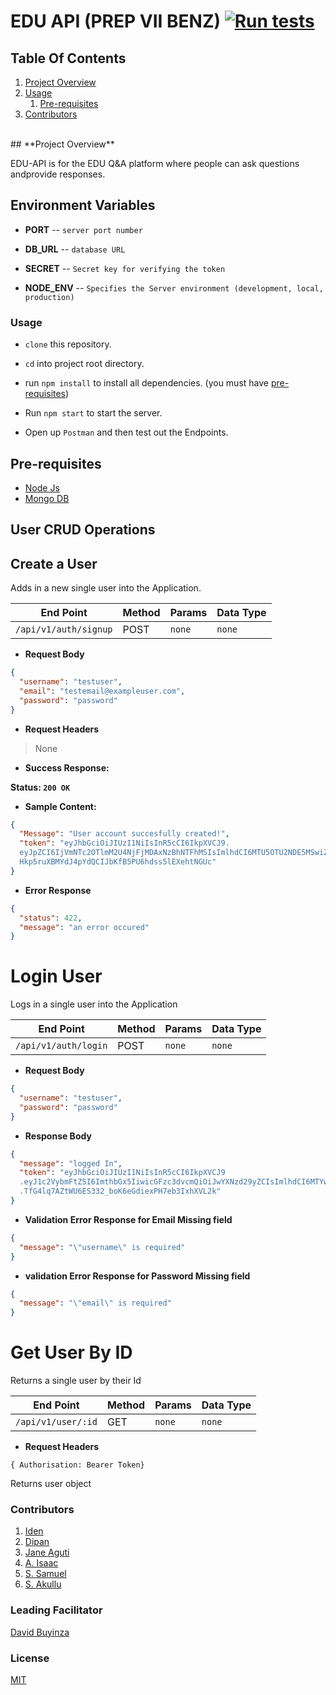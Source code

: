 # EDU API (PREP VII BENZ) [![Run tests](https://github.com/outboxafrica/edu_prepvii_benz/actions/workflows/safe.yml/badge.svg)](https://github.com/outboxafrica/edu_prepvii_benz/actions/workflows/safe.yml)

## Table Of Contents

1. [Project Overview](#project-overview)
2. [Usage](#usage)
   1. [Pre-requisites](#pre-requisites)
3. [Contributors](#contributors)

<br>
## **Project Overview**

EDU-API is for the EDU Q&A platform where people can ask questions andprovide responses.

## Environment Variables

- **PORT** -- `server port number`

- **DB_URL** -- `database URL`

- **SECRET** -- `Secret key for verifying the token`

- **NODE_ENV** -- `Specifies the Server environment (development, local, production)`

### **Usage**

- `clone` this repository.

- `cd` into project root directory.

- run `npm install` to install all dependencies. (you must have [pre-requisites](#pre-requisites))

- Run `npm start` to start the server.

- Open up `Postman` and then test out the Endpoints.

## **Pre-requisites**

- [Node Js](https://nodejs.org/en/download/)
- [Mongo DB](https://www.mongodb.com/try/download/community)

## **User CRUD Operations**

## Create a User

Adds in a new single user into the Application.

| End Point             | Method | Params | Data Type |
| --------------------- | ------ | ------ | --------- |
| `/api/v1/auth/signup` | POST   | `none` | `none`    |

- **Request Body**

```json
{
  "username": "testuser",
  "email": "testemail@exampleuser.com",
  "password": "password"
}
```

- **Request Headers**

> None

- **Success Response:**

**Status: `200 OK`**

- **Sample Content:**

```json
{
  "Message": "User account succesfully created!",
  "token": "eyJhbGciOiJIUzI1NiIsInR5cCI6IkpXVCJ9.
  eyJpZCI6IjVmNTc2OTlmM2U4NjFjMDAxNzBhNTFhMSIsImlhdCI6MTU5OTU2NDE5MSwiZXhwIjoxNTk5NjUwNTkxfQ.
  Hkp5ruXBMYdJ4pYdQCIJbKfB5PU6hdss5lEXehtNGUc"
}
```

- **Error Response**

```json
{
  "status": 422,
  "message": "an error occured"
}
```

# **Login User**

Logs in a single user into the Application

| End Point             | Method | Params | Data Type |
| --------------------- | ------ | ------ | --------- |
| `/api/v1/auth/login`  | POST   | `none` | `none`    |

- **Request Body**

```json
{
  "username": "testuser",
  "password": "password"
}
```

- **Response Body**

```json
{
  "message": "logged In",
  "token": "eyJhbGciOiJIUzI1NiIsInR5cCI6IkpXVCJ9
  .eyJ1c2VybmFtZSI6ImthbGx5IiwicGFzc3dvcmQiOiJwYXNzd29yZCIsImlhdCI6MTYwMDc4Mjc3MywiZXhwIjoxNjAwODY5MTczfQ
  .TfG4lq7AZtWU6ES332_boK6eGdiexPH7eb3IxhXVL2k"
}
```


- **Validation Error Response for Email Missing field**
```json
{
  "message": "\"username\" is required"
}
```
- **validation Error Response for Password Missing field**
```json
{
  "message": "\"email\" is required"
}
```

# Get User By ID

Returns a single user by their Id

| End Point             | Method | Params | Data Type |
| --------------------- | ------ | ------ | --------- |
| `/api/v1/user/:id`    | GET    | `none` | `none`    |

- **Request Headers**

`{ Authorisation: Bearer Token}`

Returns user object

### **Contributors**

1. [Iden](https://github.com/kallyas)
2. [Dipan](https://github.com/diphan-source)
3. [Jane Aguti](https://github.com/jane2k)
4. [A. Isaac](https://github.com/Eyezoh)
5. [S. Samuel](https://github.com/ssendisamuel)
6. [S. Akullu](https://github.com/sarahakullu)

### **Leading Facilitator**

[David Buyinza](https://github.com/davidgoodson)

### License

[MIT](/LICENSE)

